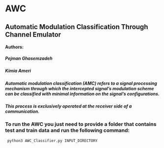 # AWC
## Automatic Modulation Classification Through Channel Emulator
#### Authors:
##### Pejman Ghasemzadeh
##### Kimia Ameri


##### Automatic modulation classification (AMC) refers to a signal processing mechanism through which the intercepted signal’s modulation scheme can be classified with minimal information on the signal’s configurations. 
##### This process is exclusively operated at the receiver side of a communication.

### To run the AWC you just need to provide a folder that contains test and train data and run the following command:


```bash
 python3 AWC_Classifier.py INPUT_DIRECTORY
 ```
 
